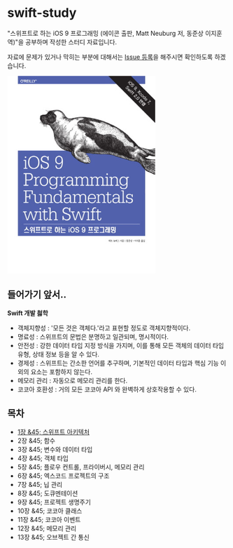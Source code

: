 # swift-study

"스위프트로 하는 iOS 9 프로그래밍 (에이콘 출판, Matt Neuburg 저,
동준상 이지훈 역)"을 공부하며 작성한
스터디 자료입니다.

자료에 문제가 있거나 막히는 부분에 대해서는 [Issue
등록](https://github.com/wonism/swift-study/issues/new)을 해주시면
확인하도록 하겠습니다.

![](https://github.com/wonism/swift-study/blob/master/book/img/book-front.jpg)

## 들어가기 앞서..
__Swift 개발 첧학__
- 객체지향성 : '모든 것은 객체다.'라고 표현할 정도로 객체지향적이다.
- 명료성 : 스위프트의 문법은 분명하고 일관되며, 명시적이다.
- 안전성 : 강한 데이터 타입 지정 방식을 가지며, 이를 통해 모든 객체의 데이터 타입
  유형, 상태 정보 등을 알 수 있다.
- 경제성 : 스위프트는 간소한 언어를 추구하며, 기본적인 데이터 타입과
  핵심 기능 이외의 요소는 포함하지 않는다.
- 메모리 관리 : 자동으로 메모리 관리를 한다.
- 코코아 호환성 : 거의 모든 코코아 API 와 완벽하게 상호작용할 수 있다.

## 목차
- [1장 &45; 스위프트
  아키텍처](https://github.com/wonism/swift-study/blob/master/book/ch01.md)
- 2장 &45; 함수
- 3장 &45; 변수와 데이터 타입
- 4장 &45; 객체 타입
- 5장 &45; 플로우 컨트롤, 프라이버시, 메모리 관리
- 6장 &45; 엑스코드 프로젝트의 구조
- 7장 &45; 닙 관리
- 8장 &45; 도큐멘테이션
- 9장 &45; 프로젝트 생명주기
- 10장 &45; 코코아 클래스
- 11장 &45; 코코아 이벤트
- 12장 &45; 메모리 관리
- 13장 &45; 오브젝트 간 통신
